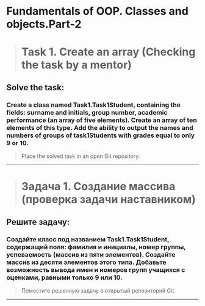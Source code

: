 # Fundamentals of OOP. Classes and objects.Part-2
># Task 1. Create an array (Checking the task by a mentor)

## Solve the task:
### Create a class named Task1.Task1Student, containing the fields: surname and initials, group number, academic performance (an array of five elements). Create an array of ten elements of this type. Add the ability to output the names and numbers of groups of task1Students with grades equal to only 9 or 10.
> Place the solved task in an open Git repository.
____
># Задача 1. Создание массива (проверка задачи наставником)

## Решите задачу:
### Создайте класс под названием Task1.Task1Student, содержащий поля: фамилия и инициалы, номер группы, успеваемость (массив из пяти элементов). Создайте массив из десяти элементов этого типа. Добавьте возможность вывода имен и номеров групп учащихся с оценками, равными только 9 или 10.
> Поместите решенную задачу в открытый репозиторий Git.
___